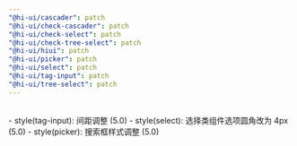 ```yaml
---
"@hi-ui/cascader": patch
"@hi-ui/check-cascader": patch
"@hi-ui/check-select": patch
"@hi-ui/check-tree-select": patch
"@hi-ui/hiui": patch
"@hi-ui/picker": patch
"@hi-ui/select": patch
"@hi-ui/tag-input": patch
"@hi-ui/tree-select": patch
---
```


<br>
- style(tag-input): 间距调整 (5.0)
- style(select): 选择类组件选项圆角改为 4px (5.0)
- style(picker): 搜索框样式调整 (5.0)
